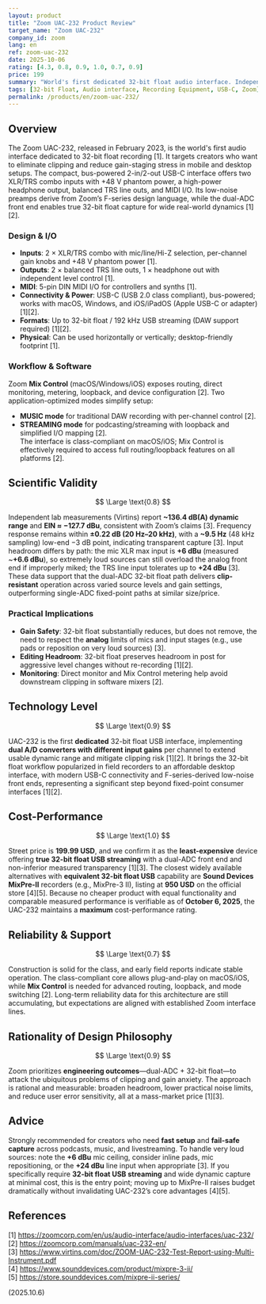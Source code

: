 ```yaml
---
layout: product
title: "Zoom UAC-232 Product Review"
target_name: "Zoom UAC-232"
company_id: zoom
lang: en
ref: zoom-uac-232
date: 2025-10-06
rating: [4.3, 0.8, 0.9, 1.0, 0.7, 0.9]
price: 199
summary: "World's first dedicated 32-bit float audio interface. Independent measurements show ~136.4 dBA dynamic range and clip-resistant dual-ADC design at 199.99 USD. No cheaper alternatives with equivalent 32-bit float USB streaming currently exist, sustaining a maximum cost-performance rating."
tags: [32-bit Float, Audio interface, Recording Equipment, USB-C, Zoom]
permalink: /products/en/zoom-uac-232/
---
```


## Overview

The Zoom UAC-232, released in February 2023, is the world's first audio interface dedicated to 32-bit float recording [1]. It targets creators who want to eliminate clipping and reduce gain-staging stress in mobile and desktop setups. The compact, bus-powered 2-in/2-out USB-C interface offers two XLR/TRS combo inputs with +48 V phantom power, a high-power headphone output, balanced TRS line outs, and MIDI I/O. Its low-noise preamps derive from Zoom’s F-series design language, while the dual-ADC front end enables true 32-bit float capture for wide real-world dynamics [1][2].

### Design & I/O

- **Inputs**: 2 × XLR/TRS combo with mic/line/Hi-Z selection, per-channel gain knobs and +48 V phantom power [1].  
- **Outputs**: 2 × balanced TRS line outs, 1 × headphone out with independent level control [1].  
- **MIDI**: 5-pin DIN MIDI I/O for controllers and synths [1].  
- **Connectivity & Power**: USB-C (USB 2.0 class compliant), bus-powered; works with macOS, Windows, and iOS/iPadOS (Apple USB-C or adapter) [1][2].  
- **Formats**: Up to 32-bit float / 192 kHz USB streaming (DAW support required) [1][2].  
- **Physical**: Can be used horizontally or vertically; desktop-friendly footprint [1].

### Workflow & Software

Zoom **Mix Control** (macOS/Windows/iOS) exposes routing, direct monitoring, metering, loopback, and device configuration [2]. Two application-optimized modes simplify setup:  
- **MUSIC mode** for traditional DAW recording with per-channel control [2].  
- **STREAMING mode** for podcasting/streaming with loopback and simplified I/O mapping [2].  
The interface is class-compliant on macOS/iOS; Mix Control is effectively required to access full routing/loopback features on all platforms [2].

## Scientific Validity

$$ \Large \text{0.8} $$

Independent lab measurements (Virtins) report **~136.4 dB(A) dynamic range** and **EIN ≈ −127.7 dBu**, consistent with Zoom’s claims [3]. Frequency response remains within **±0.22 dB (20 Hz–20 kHz)**, with a **~9.5 Hz** (48 kHz sampling) low-end −3 dB point, indicating transparent capture [3]. Input headroom differs by path: the mic XLR max input is **+6 dBu** (measured ~**+6.6 dBu**), so extremely loud sources can still overload the analog front end if improperly miked; the TRS line input tolerates up to **+24 dBu** [3]. These data support that the dual-ADC 32-bit float path delivers **clip-resistant** operation across varied source levels and gain settings, outperforming single-ADC fixed-point paths at similar size/price.

### Practical Implications

- **Gain Safety**: 32-bit float substantially reduces, but does not remove, the need to respect the **analog** limits of mics and input stages (e.g., use pads or reposition on very loud sources) [3].  
- **Editing Headroom**: 32-bit float preserves headroom in post for aggressive level changes without re-recording [1][2].  
- **Monitoring**: Direct monitor and Mix Control metering help avoid downstream clipping in software mixers [2].

## Technology Level

$$ \Large \text{0.9} $$

UAC-232 is the first **dedicated** 32-bit float USB interface, implementing **dual A/D converters with different input gains** per channel to extend usable dynamic range and mitigate clipping risk [1][2]. It brings the 32-bit float workflow popularized in field recorders to an affordable desktop interface, with modern USB-C connectivity and F-series-derived low-noise front ends, representing a significant step beyond fixed-point consumer interfaces [1][2].

## Cost-Performance

$$ \Large \text{1.0} $$

Street price is **199.99 USD**, and we confirm it as the **least-expensive** device offering **true 32-bit float USB streaming** with a dual-ADC front end and non-inferior measured transparency [1][3]. The closest widely available alternatives with **equivalent 32-bit float USB** capability are **Sound Devices MixPre-II** recorders (e.g., MixPre-3 II), listing at **950 USD** on the official store [4][5]. Because no cheaper product with equal functionality and comparable measured performance is verifiable as of **October 6, 2025**, the UAC-232 maintains a **maximum** cost-performance rating.

## Reliability & Support

$$ \Large \text{0.7} $$

Construction is solid for the class, and early field reports indicate stable operation. The class-compliant core allows plug-and-play on macOS/iOS, while **Mix Control** is needed for advanced routing, loopback, and mode switching [2]. Long-term reliability data for this architecture are still accumulating, but expectations are aligned with established Zoom interface lines.

## Rationality of Design Philosophy

$$ \Large \text{0.9} $$

Zoom prioritizes **engineering outcomes**—dual-ADC + 32-bit float—to attack the ubiquitous problems of clipping and gain anxiety. The approach is rational and measurable: broaden headroom, lower practical noise limits, and reduce user error sensitivity, all at a mass-market price [1][3].

## Advice

Strongly recommended for creators who need **fast setup** and **fail-safe capture** across podcasts, music, and livestreaming. To handle very loud sources: note the **+6 dBu** mic ceiling, consider inline pads, mic repositioning, or the **+24 dBu** line input when appropriate [3]. If you specifically require **32-bit float USB streaming** and wide dynamic capture at minimal cost, this is the entry point; moving up to MixPre-II raises budget dramatically without invalidating UAC-232’s core advantages [4][5].

## References

[1] https://zoomcorp.com/en/us/audio-interface/audio-interfaces/uac-232/  
[2] https://zoomcorp.com/manuals/uac-232-en/  
[3] https://www.virtins.com/doc/ZOOM-UAC-232-Test-Report-using-Multi-Instrument.pdf  
[4] https://www.sounddevices.com/product/mixpre-3-ii/  
[5] https://store.sounddevices.com/mixpre-ii-series/

(2025.10.6)
